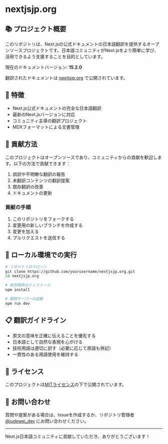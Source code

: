 # nextjsjp.org

## 📚 プロジェクト概要

このリポジトリは、Next.jsの公式ドキュメントの日本語翻訳を提供するオープンソースプロジェクトです。日本語コミュニティがNext.jsをより簡単に学び、活用できるよう支援することを目的としています。

現在のドキュメントバージョン: **15.2.0**

翻訳されたドキュメントは [nextjsjp.org](https://nextjsjp.org) で公開されています。

## 🌟 特徴

- Next.js公式ドキュメントの完全な日本語翻訳
- 最新のNext.jsバージョンに対応
- コミュニティ主導の翻訳プロジェクト
- MDXフォーマットによる文書管理

## 👥 貢献方法

このプロジェクトはオープンソースであり、コミュニティからの貢献を歓迎します。以下の方法で貢献できます：

1. 誤訳や不明瞭な翻訳の報告
2. 未翻訳コンテンツの翻訳提案
3. 既存翻訳の改善
4. ドキュメントの更新

### 貢献の手順

1. このリポジトリをフォークする
2. 変更用の新しいブランチを作成する
3. 変更を加える
4. プルリクエストを送信する

## 🚀 ローカル環境での実行

```bash
# リポジトリのクローン
git clone https://github.com/yourusername/nextjsjp.org.git
cd nextjsjp.org

# 依存関係のインストール
npm install

# 開発サーバーの起動
npm run dev
```

## 📋 翻訳ガイドライン

- 原文の意味を正確に伝えることを優先する
- 日本語として自然な表現を心がける
- 技術用語は適切に訳す（必要に応じて原語も併記）
- 一貫性のある用語使用を維持する

## 📝 ライセンス

このプロジェクトは[MITライセンス](LICENSE)の下で公開されています。

## 📮 お問い合わせ

質問や提案がある場合は、Issueを作成するか、リポジトリ管理者 [@judewei_dev](https://x.com/judewei_dev) にお問い合わせください。

---

Next.js日本語コミュニティに貢献していただき、ありがとうございます！